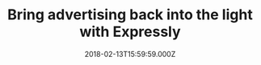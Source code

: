 ---
campaign-uuid: "c-76414c35-b48e-4f92-9d54-fe2ec8d1a992"
type: "Event"
category: "Other"
date: "2018-02-13T15:59:59.000Z"
end-date: "2018-05-31T23:59:00.000Z"
disable-form: false
is_promoted: false
has_entry_page: false
title: "Bring advertising back into the light with Expressly"
competition-description: "Everyone wants to feel safe when surfing online but most\
  \ consumers are often not aware of what they are signing up for when they use websites.\r\
  \n\r\n<p>It’s time to start building direct, human relationships online, and make\
  \ them the centre of digital advertising. This is exactly what Expressly does.</p>\
  \ <p>Expressly is one of the largest e-commerce and tech hubs worldwide,\_that provides\
  \ publishers with technology to transform any link into a ‘Powerlink’ that transparently\
  \ asks the person if they want to visit the advertiser's site.</p>\r\n\r\n<br/>Click\
  \ on the link to know all of the details."
banner-img: "https://assets.expresslyapp.com/asset-29f92d06-ab59-4a3a-9d1b-159b94c56b39.jpg"
logo-left-href: "http://demo.buyexpressly.com/"
logo-left-image: "https://assets.expresslyapp.com/113a7c4c-159d-4e0d-952c-214bc7f3bad3-thumb.png"
logo-left-title: "Expressly Demo"
has-winner: false
---